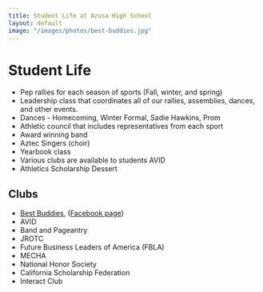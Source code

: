 ```yaml
---
title: Student Life at Azusa High School
layout: default
image: "/images/photos/best-buddies.jpg"
---
```


# Student Life

*   Pep rallies for each season of sports (Fall, winter, and spring)
*   Leadership class that coordinates all of our rallies, assemblies, dances, and other events.
*   Dances - Homecoming, Winter Formal, Sadie Hawkins, Prom
*   Athletic council that includes representatives from each sport
*   Award winning band
*   Aztec Singers (choir)
*   Yearbook class
*   Various clubs are available to students AVID
*   Athletics Scholarship Dessert

## Clubs

*   [Best Buddies](https://bestbuddies.org), ([Facebook page](https://www.facebook.com/Aztec-Best-Buddies-361528793940131/))
*   AVID
*   Band and Pageantry
*   JROTC
*   Future Business Leaders of America (FBLA)
*   MECHA
*   National Honor Society
*   California Scholarship Federation
*   Interact Club
